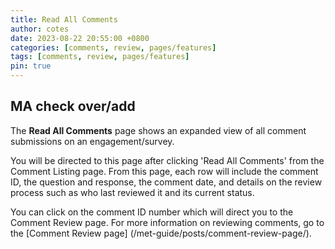 ```yaml
---
title: Read All Comments
author: cotes
date: 2023-08-22 20:55:00 +0800
categories: [comments, review, pages/features]
tags: [comments, review, pages/features]
pin: true
---
```


## MA check over/add

The **Read All Comments** page shows an expanded view of all comment submissions on an engagement/survey. 

You will be directed to this page after clicking 'Read All Comments' from the Comment Listing page. From this page, each row will include the comment ID, the question and response, the comment date, and details on the review process such as who last reviewed it and its current status. 

You can click on the comment ID number which will direct you to the Comment Review page. For more information on reviewing comments, go to the [Comment Review page] (/met-guide/posts/comment-review-page/). 


